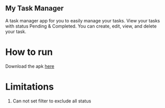 ## My Task Manager

A task manager app for you to easily manage your tasks.
View your tasks with status Pending & Completed.
You can create, edit, view, and delete your task.

# How to run

Download the
apk [here](https://drive.google.com/file/d/1kqvxzZ_y6Dcj7Msjs7fZzCZL7dKbEMj9/view?usp=sharing)

# Limitations

1. Can not set filter to exclude all status
